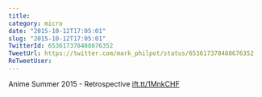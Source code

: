 ```yaml
---
title: 
category: micro
date: "2015-10-12T17:05:01"
slug: "2015-10-12T17:05:01"
TwitterId: 653617378488676352
TweetUrl: https://twitter.com/mark_philpot/status/653617378488676352
ReTweetUser: 
---
```


Anime Summer 2015 - Retrospective [ift.tt/1MnkCHF](http://ift.tt/1MnkCHF)